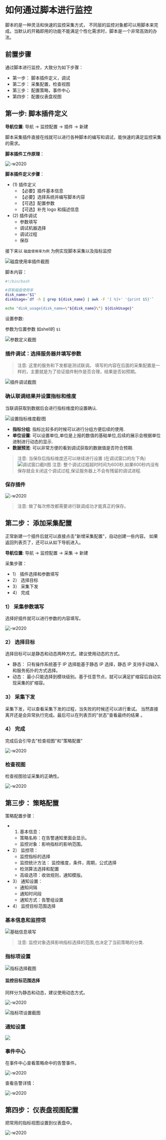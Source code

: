 # 如何通过脚本进行监控

脚本的是一种灵活和快速的监控采集方式， 不同层的监控对象都可以用脚本来完成。当默认的开箱即用的功能不能满足个性化需求时，脚本是一个非常高效的办法。

## 前置步骤

通过脚本进行监控，大致分为如下步骤：

* 第一步： 脚本插件定义，调试
* 第二步： 采集配置，检查视图
* 第三步： 配置策略，事件中心
* 第四步： 配置仪表盘视图

## 第一步: 脚本插件定义

**导航位置**: 导航 →  监控配置 →  插件 →  新建

脚本采集插件直接在线就可以进行各种脚本的编写和调试，能快速的满足监控采集的需求。

**脚本插件工作原理**：

![-w2020](media/15769080736217.jpg)

**脚本插件定义步骤**：

* (1) 插件定义
    * 【必要】插件基本信息
    * 【必要】选择系统并编写脚本内容
    * 【可选】配置参数
    * 【可选】补充 logo 和描述信息
* (2) 插件调试
    * 参数填写
    * 调试机器选择
    * 调试过程
    * 保存

接下来以 `磁盘使用率为例` 为例实现脚本采集以及指标监控

![磁盘使用率插件截图](media/15833951960344.jpg)

脚本内容：

```bash
#!/bin/bash

#获取磁盘使用率
disk_name="$1"
diskUsage=`df -h | grep ${disk_name} | awk -F '[ %]+' '{print $5}'`

echo "disk_usage{disk_name=\"${disk_name}\"} ${diskUsage}"
```

设置参数:

参数为位置参数 如shell的 `$1`

![参数定义截图](media/15795359812413.jpg)


### 插件调试：选择服务器并填写参数

> 注意: 这里的服务和下发都是测试联调。 填写的内容在后面的采集配置是一样的，主要就是为了验证插件制作是否合理，结果是否如预期。

![插件调试截图](media/15833954908600.jpg)

### 确认联调结果并设置指标和维度

当联调获取到数据后会进行指标维度的设置确认.

![设置指标维度截l图](media/15833956164126.jpg)

* **指标分组**: 指标比较多的时候可以进行分组方便后续的使用.
* **单位设置**: 可以设置单位,单位是上报的数值的基础单位,后续的展示会根据单位进制进行动态的显示.
* **数据预览**: 可以非常方便的看到调试获取的数据值是否符合预期.

> 注意: 当保存后指标维度还可以继续进行设置 (在调试窗口的左下角)
> ![调试窗口截lt图](media/15833958304147.jpg)
> 注意: 整个调试过程超时时间为600秒,如果600秒内没有保存就会关闭这个调试过程,保证服务器上不会有残留的调试进程.

### 保存插件

![-w2020](media/15795333851539.jpg)

> 注意: 做了每次修改都需要进行联调成功才能真正的保存。

## 第二步： 添加采集配置

正常新建一个插件后就可以直接点击"新增采集配置"，自动创建一些内容。 如果返回列表页了，还可以从如下导航进入。

**导航位置**: 导航 →  监控配置 →  采集 →  新建

采集步骤：

* 1） 插件选择和参数填写
* 2） 选择目标
* 3） 采集下发
* 4） 完成

### 1） 采集参数填写

选择好插件就可以进行参数的内容填写。

![-w2020](media/15795335324256.jpg)

### 2） 选择目标

选择目标可以是静态和动态两种方式。建议使用动态的方式。

* 静态： 只有操作系统基于 IP 选择能基于静态 IP 选择，静态 IP 支持手动输入和服务拓扑的方式选择。
* 动态： 最小只能选择到模块级别。基于任意节点，就可以满足扩缩容后自动实现采集的扩缩容。

### 3） 采集下发

采集下发，可以查看采集下发的过程，当失败的时候还可以进行重试。 当然直接离开还是会异常执行完成。最后可以在列表页的"状态"查看最终的结果 。

### 4） 完成

完成后会引导去"检查视图"和"策略配置"

![-w2020](media/15795343310324.jpg)

### 检查视图

检查视图验证采集的正确性。

![-w2020](media/15795345126810.jpg)

## 第三步： 策略配置

策略配置步骤：

* 1) 基本信息：
    * 策略名称：在告警通知里面会显示。
    * 监控对象：影响指标的影响范围。
* 2） 监控项：
    * 监控指标的选择
    * 监控统计方法： 监控维度，条件，周期，公式选择
    * 检测算法选择和配置
    * 高级选项：收敛规则，通知模版。
* 3） 通知设置：
    * 通知间隔
    * 通知时间段
    * 通知方式：告警组设置
* 4） 监控目标范围选择

### 基本信息和监控项

![基础信息填写](media/15833966792804.jpg)

> 注意: 监控对象选择影响指标选择的范围,也决定了当前策略的分类.

### 指标项设置

![指标选择截图](media/15833967379533.jpg)

#### 监控目标范围选择

同样分为静态和动态，建议使用动态方式。

![-w2020](media/15795355374829.jpg)

![指标项设置截图](media/15833967895707.jpg)

### 通知设置

![](media/15833968260066.jpg)

### 事件中心

在事件中心查看策略命中的告警事件。

![-w2020](media/15795356641882.jpg)

查看告警详情：

![-w2020](media/15795356836020.jpg)

## 第四步： 仪表盘视图配置

把常用的指标视图设置到仪表盘中。

![-w2020](media/15795348499698.jpg)


